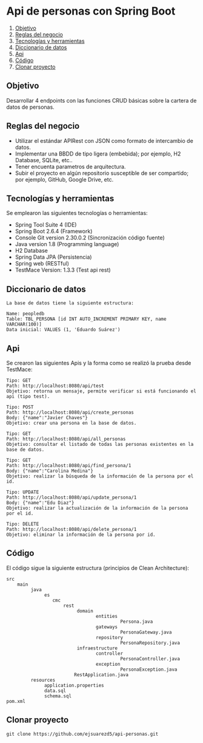 # Api de personas con Spring Boot

1. [Objetivo](#objetivo)
2. [Reglas del negocio](#regla)
3. [Tecnologías y herramientas](#tecnologia)
4. [Diccionario de datos](#diccionario)
5. [Api](#api)
6. [Código](#code)
7. [Clonar proyecto](#clone)

<a name="objetivo"></a>
## **Objetivo**

Desarrollar 4 endpoints con las funciones CRUD básicas sobre la cartera de datos de personas.

<a name="regla"></a>
## **Reglas del negocio**

- Utilizar el estándar APIRest con JSON como formato de intercambio de datos.
- Implementar una BBDD de tipo ligera (embebida); por ejemplo, H2 Database, SQLite, etc..
- Tener encuenta parametros de arquitectura.
- Subir el proyecto en algún repositorio susceptible de ser compartido; por ejemplo, GitHub, Google Drive, etc.

<a name="tecnologia"></a>
## **Tecnologías y herramientas**

Se emplearon las siguientes tecnologías o herramientas:

- Spring Tool Suite 4 (IDE)
- Spring Boot 2.6.4 (Framework)
- Console Git version 2.30.0.2 (Sincronización código fuente)
- Java version 1.8 (Programming language)
- H2 Database
- Spring Data JPA (Persistencia)
- Spring web (RESTful)
- TestMace Version: 1.3.3 (Test api rest)

<a name="diccionario"></a>
## **Diccionario de datos**

```
La base de datos tiene la siguiente estructura:

Name: peopledb
Table: TBL_PERSONA [id INT AUTO_INCREMENT PRIMARY KEY, name VARCHAR(100)]
Data inicial: VALUES (1, 'Eduardo Suárez')
```

<a name="api"></a>
## **Api**

Se crearon las siguientes Apis y la forma como se realizó la prueba desde TestMace:

```
Tipo: GET
Path: http://localhost:8080/api/test
Objetivo: retorna un mensaje, permite verificar si está funcionando el api (tipo test).
```

```
Tipo: POST
Path: http://localhost:8080/api/create_personas
Body: {"name":"Javier Chaves"}
Objetivo: crear una persona en la base de datos.
```

```
Tipo: GET
Path: http://localhost:8080/api/all_personas
Objetivo: consultar el listado de todas las personas existentes en la base de datos.
```

```
Tipo: GET
Path: http://localhost:8080/api/find_persona/1
Body: {"name":"Carolina Medina"}
Objetivo: realizar la búsqueda de la información de la persona por el id.
```

```
Tipo: UPDATE
Path: http://localhost:8080/api/update_persona/1
Body: {"name":"Edu Diaz"}
Objetivo: realizar la actualización de la información de la persona por el id.
```

```
Tipo: DELETE
Path: http://localhost:8080/api/delete_persona/1
Objetivo: eliminar la información de la persona por id.
```

<a name="code"></a>
## **Código**

El código sigue la siguiente estructura (principios de Clean Architecture):

```
src
    main
         java
              es
                 cmc
                     rest
                          domain
                                 entities
                                          Persona.java
                                 gateways
                                          PersonaGateway.java
                                 repository
                                          PersonaRepository.java
                          infraestructure
                                 controller
                                          PersonaController.java
                                 exception
                                          PersonaException.java
                         RestApplication.java
         resources
              application.properties
              data.sql
              schema.sql
pom.xml
```

<a name="clone"></a>
## **Clonar proyecto**

```
git clone https://github.com/ejsuarezd5/api-personas.git
```

